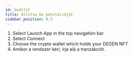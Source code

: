 ```yaml
---
id: beállít
title: Állítsa be pénztárcáját
sidebar_position: 0.5
---
```


1. Select Launch App in the top navigation bar
2. Select Connect
3. Choose the crypto wallet which holds your DEGEN NFT
4. Amikor a rendszer kéri, írja alá a tranzakciót.

